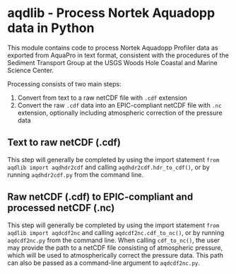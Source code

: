 # aqdlib - Process Nortek Aquadopp data in Python

This module contains code to process Nortek Aquadopp Profiler data as exported from AquaPro in text format, consistent with the procedures of the Sediment Transport Group at the USGS Woods Hole Coastal and Marine Science Center.

Processing consists of two main steps:

1. Convert from text to a raw netCDF file with `.cdf` extension
2. Convert the raw `.cdf` data into an EPIC-compliant netCDF file with `.nc` extension, optionally including atmospheric correction of the pressure data

## Text to raw netCDF (.cdf)

This step will generally be completed by using the import statement `from aqdlib import aqdhdr2cdf` and calling `aqdhdr2cdf.hdr_to_cdf()`, or by running `aqdhdr2cdf.py` from the command line.

## Raw netCDF (.cdf) to EPIC-compliant and processed netCDF (.nc)

This step will generally be completed by using the import statement `from aqdlib import aqdcdf2nc` and calling `aqdcdf2nc.cdf_to_nc()`, or by running `aqdcdf2nc.py` from the command line. When calling `cdf_to_nc()`, the user may provide the path to a netCDF file consisting of atmospheric pressure, which will be used to atmospherically correct the pressure data. This path can also be passed as a command-line argument to `aqdcdf2nc.py`.
